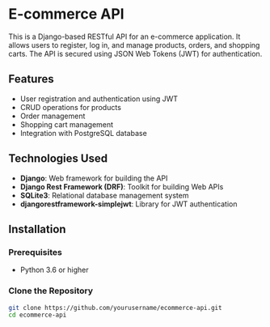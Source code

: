 # E-commerce API

This is a Django-based RESTful API for an e-commerce application. It allows users to register, log in, and manage products, orders, and shopping carts. The API is secured using JSON Web Tokens (JWT) for authentication.

## Features

- User registration and authentication using JWT
- CRUD operations for products
- Order management
- Shopping cart management
- Integration with PostgreSQL database

## Technologies Used

- **Django**: Web framework for building the API
- **Django Rest Framework (DRF)**: Toolkit for building Web APIs
- **SQLite3**: Relational database management system
- **djangorestframework-simplejwt**: Library for JWT authentication

## Installation

### Prerequisites

- Python 3.6 or higher

### Clone the Repository

```bash
git clone https://github.com/yourusername/ecommerce-api.git
cd ecommerce-api
```
